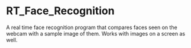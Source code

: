 # RT_Face_Recognition
A real time face recognition program that compares faces seen on the webcam with a sample image of them. Works with images on a screen as well. 
